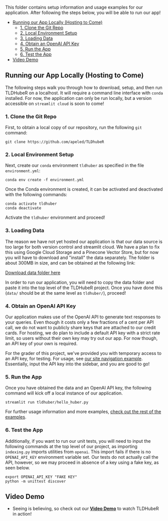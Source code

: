 This folder contains setup information and usage examples for our application. After following the steps below, you will be able to run our app!
- [Running our App Locally (Hosting to Come)](#running-our-app-locally-hosting-to-come)
  - [1. Clone the Git Repo](#1-clone-the-git-repo)
  - [2. Local Environment Setup](#2-local-environment-setup)
  - [3. Loading Data](#3-loading-data)
  - [4. Obtain an OpenAI API Key](#4-obtain-an-openai-api-key)
  - [5. Run the App](#5-run-the-app)
  - [6. Test the App](#6-test-the-app)
- [Video Demo](#video-demo)

[](#)

## Running our App Locally (Hosting to Come)

The following steps walk you through how to download, setup, and then run TLDHubeR on a localhost. It will require a command line interface with `conda` installed. For now, the application can only be run locally, but a version accessible on `streamlit cloud` is soon to come!

[](#)

### 1\. Clone the Git Repo

[](#)

First, to obtain a local copy of our repository, run the following `git` command:

```shell
git clone https://github.com/apeled/TLDhubeR
```

[](#)

### 2\. Local Environment Setup

[](#)

Next, create our `conda` environment `tldhuber` as specified in the file `environment.yml`:

```shell
conda env create -f environment.yml
```

Once the Conda environment is created, it can be activated and deactivated with the following commands:

```shell
conda activate tldhuber
conda deactivate
```

Activate the `tldhuber` environment and proceed!

[](#)

### 3\. Loading Data

The reason we have not yet hosted our application is that our data source is too large for both version control and streamlit cloud. We have a plan to fix this using Google Cloud Storage and a Pinecone Vector Store, but for now you will have to download and "install" the data separately. The folder is about 300MB in size, and can be obtained at the following link: 

[Download data folder here](https://drive.google.com/drive/folders/1-DpJ9uRG-6wK9yiYZPyIj181-QSbK0_l?usp=sharing)

In order to run our application, you will need to copy the data folder and paste it into the top level of the TLDHubeR project. Once you have done this (`data/` should be at the same level as `tldhuber/`), proceed!

[](#)

### 4\. Obtain an OpenAI API Key

Our application makes use of the OpenAI API to generate text responses to your queries. Even though it costs only a few fractions of a cent per API call, we do not want to publicly share keys that are attached to our credit cards. For hosting, we do plan to include a default API key with a strict rate limit, so users without their own key may try out our app. For now though, an API key of your own is required. 

For the grader of this project, we've provided you with temporary access to an API key, for testing. For usage, see [our site navigation example](/examples/site_navigation.md). Essentially, input the API key into the sidebar, and you are good to go!

[](#)

### 5\. Run the App

[](#)

Once you have obtained the data and an OpenAI API key, the following command will kick off a local instance of our application. 

```shell
streamlit run tldhuber/hello_huber.py
```

For further usage information and more examples, [check out the rest of the examples](site_navigation.md).

[](#)

### 6\. Test the App

Additionally, if you want to run our unit tests, you will need to input the following commands at the top level of our project,
as importing `indexing.py` imports utilities from `openai`. This import fails if there is no `OPENAI_API_KEY` 
environment variable set. Our tests do not actually call the API, however, so we may proceed in absence of a key using a fake key, as seen below.

```shell
export OPENAI_API_KEY "FAKE KEY"
python -m unittest discover
```

[](#)

## Video Demo

[]()

- Seeing is believing, so check out our **[Video Demo](https://drive.google.com/file/d/1fiSpdIgGcz334ju89eA-xbq1F2fx2haV/view?usp=sharing)** to watch TLDHubeR in action!
